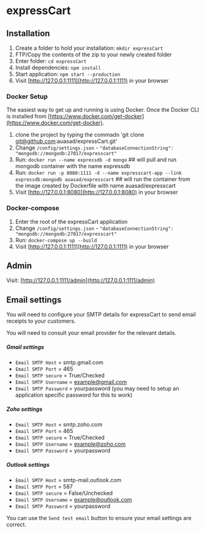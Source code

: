 # expressCart

## Installation

1. Create a folder to hold your installation: `mkdir expressCart`
2. FTP/Copy the contents of the zip to your newly created folder
3. Enter folder: `cd expressCart`
4. Install dependencies: `npm install`
5. Start application: `npm start --production`
6. Visit [http://127.0.0.1:1111](http://127.0.0.1:1111) in your browser

### Docker Setup 

The easiest way to get up and running is using Docker. Once the Docker CLI is installed from [https://www.docker.com/get-docker](https://www.docker.com/get-docker).

1. clone the project by typing the commadn 'git clone git@github.com:auasad/expressCart.git'
2. Change `/config/settings.json` - `"databaseConnectionString": "mongodb://mongodb:27017/expresscart"`
3. Run: `docker run --name expressdb -d mongo` ## will pull and run mongodb container with the name expressdb
4. Run: `docker run -p 8080:1111 -d --name expresscart-app --link expressdb:mongodb auasad/expresscart` ## will run the container from the image created by Dockerfile with name auasad/expresscart
5. Visit [http://127.0.0.1:8080](http://127.0.0.1:8080) in your browser

### Docker-compose

1. Enter the root of the expressCart application
2. Change `/config/settings.json` - `"databaseConnectionString": "mongodb://mongodb:27017/expresscart"`
3. Run: `docker-compose up --build`
4. Visit [http://127.0.0.1:1111](http://127.0.0.1:1111) in your browser

## Admin

Visit: [http://127.0.0.1:1111/admin](http://127.0.0.1:1111/admin)

## Email settings

You will need to configure your SMTP details for expressCart to send email receipts to your customers.

You will need to consult your email provider for the relevant details.

##### Gmail settings

- `Email SMTP Host` = smtp.gmail.com
- `Email SMTP Port` = 465
- `Email SMTP secure` = True/Checked
- `Email SMTP Username` = example@gmail.com
- `Email SMTP Password` = yourpassword (you may need to setup an application specific password for this to work)

##### Zoho settings

- `Email SMTP Host` = smtp.zoho.com
- `Email SMTP Port` = 465
- `Email SMTP secure` = True/Checked
- `Email SMTP Username` = example@zoho.com
- `Email SMTP Password` = yourpassword

##### Outlook settings

- `Email SMTP Host` = smtp-mail.outlook.com
- `Email SMTP Port` = 587
- `Email SMTP secure` = False/Unchecked
- `Email SMTP Username` = example@outlook.com
- `Email SMTP Password` = yourpassword

You can use the `Send test email` button to ensure your email settings are correct.

